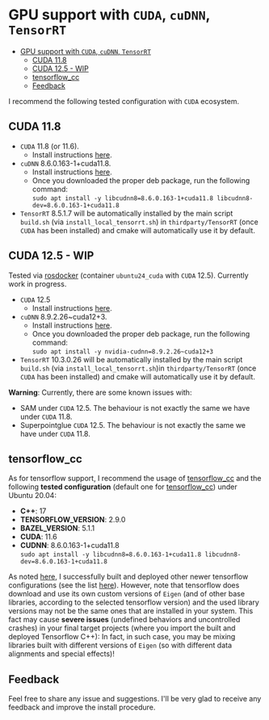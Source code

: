 # GPU support with `CUDA`, `cuDNN`, `TensorRT`

<!-- TOC -->

- [GPU support with `CUDA`, `cuDNN`, `TensorRT`](#gpu-support-with-cuda-cudnn-tensorrt)
  - [CUDA 11.8](#cuda-118)
  - [CUDA 12.5 - WIP](#cuda-125---wip)
  - [tensorflow\_cc](#tensorflow_cc)
  - [Feedback](#feedback)

<!-- /TOC -->


I recommend the following tested configuration with `CUDA` ecosystem.

## CUDA 11.8 

- `CUDA` 11.8 (or 11.6). 
  * Install instructions [here](https://docs.nvidia.com/cuda/cuda-installation-guide-linux/index.html). 
- `cuDNN` 8.6.0.163-1+cuda11.8. 
  * Install instructions [here](https://docs.nvidia.com/deeplearning/cudnn/latest/installation/linux.html).    
  * Once you downloaded the proper deb package, run the following command:         
`sudo apt install -y libcudnn8=8.6.0.163-1+cuda11.8 libcudnn8-dev=8.6.0.163-1+cuda11.8`       
- `TensorRT` 8.5.1.7 will be automatically installed by the main script `build.sh` (via `install_local_tensorrt.sh`) in `thirdparty/TensorRT` (once `CUDA` has been installed) and cmake will automatically use it by default.


## CUDA 12.5 - WIP

Tested via [rosdocker](https://github.com/luigifreda/rosdocker) (container `ubuntu24_cuda` with `CUDA` 12.5). Currently work in progress.

- `CUDA` 12.5
  * Install instructions [here](https://docs.nvidia.com/cuda/cuda-installation-guide-linux/index.html). 
- `cuDNN` 8.9.2.26~cuda12+3. 
  * Install instructions [here](https://docs.nvidia.com/deeplearning/cudnn/latest/installation/linux.html).    
  * Once you downloaded the proper deb package, run the following command:         
`sudo apt install -y nvidia-cudnn=8.9.2.26~cuda12+3`       
- `TensorRT` 10.3.0.26 will be automatically installed by the main script `build.sh` (via `install_local_tensorrt.sh`)in `thirdparty/TensorRT` (once `CUDA` has been installed) and cmake will automatically use it by default.


**Warning**: Currently, there are some known issues with: 
- SAM under `CUDA` 12.5. The behaviour is not exactly the same we have under `CUDA` 11.8.
- Superpointglue `CUDA` 12.5. The behaviour is not exactly the same we have under `CUDA` 11.8.  

## tensorflow_cc

As for tensorflow support, I recommend the usage of [tensorflow_cc](https://github.com/luigifreda/tensorflow_cc) and the following **tested configuration** (default one for [tensorflow_cc](https://github.com/luigifreda/tensorflow_cc)) under Ubuntu 20.04:
- **C++**: 17
- **TENSORFLOW_VERSION**: 2.9.0 
- **BAZEL_VERSION**: 5.1.1
- **CUDA**: 11.6 
- **CUDNN**: 8.6.0.163-1+cuda11.8       
  `sudo apt install -y libcudnn8=8.6.0.163-1+cuda11.8 libcudnn8-dev=8.6.0.163-1+cuda11.8`

As noted [here](https://github.com/luigifreda/tensorflow_cc?tab=readme-ov-file#some-final-notes-and-some-tested-working-configurations), I successfully built and deployed other newer tensorflow configurations (see the list [here](https://github.com/luigifreda/tensorflow_cc?tab=readme-ov-file#some-final-notes-and-some-tested-working-configurations)). However, note that tensorflow does download and use its own custom versions of `Eigen` (and of other base libraries, according to the selected tensorflow version) and the used library versions may not be the same ones that are installed in your system. This fact may cause **severe issues** (undefined behaviors and uncontrolled crashes) in your final target projects (where you import the built and deployed Tensorflow C++): In fact, in such case, you may be mixing libraries built with different versions of `Eigen` (so with different data alignments and special effects)!


## Feedback 

Feel free to share any issue and suggestions. I'll be very glad to receive any feedback and improve the install procedure.